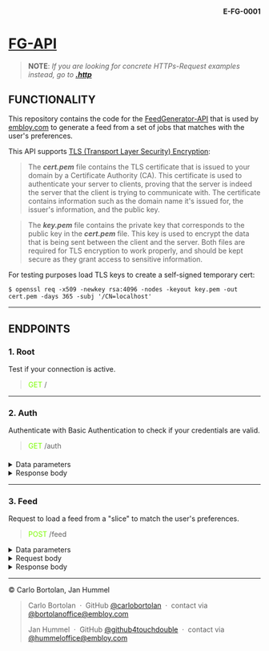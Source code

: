 #### <div style="text-align:right">E-FG-0001 </div>

# [FG-API](https://embloy-fg-api.onrender.com)

> __NOTE__: _If you are looking for concrete HTTPs-Request examples instead, go to_
___[.http](requests/feed.http)___

## FUNCTIONALITY

This repository contains the code for the [FeedGenerator-API](https://embloy-fg-api.onrender.com) that is used
by [embloy.com](embloy.com) to generate a feed
from a set of
jobs that matches with the user's preferences.

This API supports [TLS (Transport Layer Security) Encryption](https://actix.rs/docs/server#tls--https):
> The ***cert.pem*** file contains the TLS certificate that is
> issued to your domain by a Certificate Authority (CA).
> This certificate is used to authenticate
> your server to clients, proving that the server is indeed the server that the client is trying to
> communicate with.
> The certificate contains information such as the domain name it's issued for,
> the issuer's information, and the public key.

> The ***key.pem*** file contains the private key that
> corresponds to the public key in the ***cert.pem*** file. This key is used to encrypt the data that is
> being sent between the client and the server. Both files are required for TLS encryption to
> work properly, and should be kept secure as they grant access to sensitive information.

For testing purposes load TLS keys to create a self-signed temporary cert:

```
$ openssl req -x509 -newkey rsa:4096 -nodes -keyout key.pem -out cert.pem -days 365 -subj '/CN=localhost'
```

---

## ENDPOINTS

### 1. Root

Test if your connection is active.

> <span style="color:lawngreen"> GET </span> /

---

### 2. Auth

Authenticate with Basic Authentication to check if your credentials are valid.

> <span style="color:lawngreen"> GET </span> /auth

####

<details>
  <summary>Data parameters</summary>

1. **username** _<span style="color:crimson">REQUIRED </span>_
2. **password** _<span style="color:crimson">REQUIRED </span>_

</details>

<details>
  <summary>Response body</summary>

**200: Ok**

```
{
"Authenticated"
}
```

**401: Unauthorized**

```
{
"Unauthorized"
}
```

</details>

---

### 3. Feed

Request to load a feed from a "slice" to match the user's preferences.

> <span style="color:lawngreen"> POST </span> /feed


<details>
  <summary>Data parameters</summary>

1. **username** _<span style="color:crimson">REQUIRED </span>_
2. **password** _<span style="color:crimson">REQUIRED </span>_

</details>


<details>
  <summary>Request body</summary>

###### Request body: `web::Json<FeedRequest>`

```
{
  "pref": {
    "job_type": "Software Engineer",
    "salary_range": [
      80000.0,
      120000.0
    ],
    "spontaneity": [
      "2023-03-17T12:00:00Z",
      "2023-03-17T12:00:00Z"
    ]
  },
  "slice": [
    {
      "job_id": 1,
      "job_type": "Data Scientist",
      "job_status": 1,
      "status": "open",
      "user_id": 1,
      "duration": 6,
      "code_lang": "Python",
      "title": "Data Scientist",
      "position": "Junior",
      "description": "We're looking for a junior data scientist to help us analyze our data and build predictive models.",
      "key_skills": "Python, statistics, machine learning",
      "salary": 60000.0,
      "currency": "USD",
      "image_url": "https://example.com/image.jpg",
      "start_slot": "2023-04-01T00:00:00Z",
      "longitude": -122.4194,
      "latitude": 37.7749,
      "country_code": "US",
      "postal_code": "94103",
      "city": "San Francisco",
      "address": "123 Main St",
      "view_count": 50,
      "created_at": "2023-03-17T12:00:00Z",
      "updated_at": "2023-03-17T12:00:00Z",
      "applications_count": 5,
      "job_notifications": "email",
      "employer_rating": 2
    },
    {
      "job_id": 6588,
      "job_type": "Farming",
      "job_status": 0,
      "status": "public",
      "user_id": 367,
      "duration": 1958,
      "code_lang": "KG",
      "title": "Mining Planner",
      "position": "Assistant",
      "description": "Rhetoric is the art of ruling the minds of men.",
      "key_skills": "Teamwork",
      "salary": 77851,
      "currency": "Iranian Rial",
      "image_url": "https://picsum.photos/200/300?random=6588",
      "start_slot": "1975-07-21T13:36:42.000Z",
      "longitude": 34425.61,
      "latitude": 91551.04,
      "country_code": "RE",
      "postal_code": "63478-4176",
      "city": "Lake Tatyana",
      "address": "312 Agustin Plain",
      "view_count": 677,
      "created_at": "2023-02-28T02:06:57.681Z",
      "updated_at": "2023-02-28T02:06:57.681Z",
      "applications_count": 0,
      "job_notifications": "true",
      "employer_rating": 5
    }
  ]
}
```

</details>


<details>
  <summary>Response body</summary>


**200: Ok**

```
[
    {
        "job_id": 6588,
        "job_type": "Farming",
        "job_status": 0,
        "status": "public",
        "user_id": 367,
        "duration": 1958,
        "code_lang": "KG",
        "title": "Mining Planner",
        "position": "Assistant",
        "description": "Rhetoric is the art of ruling the minds of men.",
        "key_skills": "Teamwork",
        "salary": 77851,
        "currency": "Iranian Rial",
        "image_url": "https://picsum.photos/200/300?random=6588",
        "start_slot": "1975-07-21T13:36:42.000Z",
        "longitude": 34425.61,
        "latitude": 91551.04,
        "country_code": "RE",
        "postal_code": "63478-4176",
        "city": "Lake Tatyana",
        "address": "312 Agustin Plain",
        "view_count": 677,
        "created_at": "2023-02-28T02:06:57.681Z",
        "updated_at": "2023-02-28T02:06:57.681Z",
        "applications_count": 0,
        "job_notifications": "true"
    }
]
```

####

**400: Bad Request**

```
NOT IMPLEMENTED YET
```

**500: Internal Server Error**

```
NOT IMPLEMENTED YET
```

####

**401: Unauthorized**
</details>

---
© Carlo Bortolan, Jan Hummel

> Carlo Bortolan &nbsp;&middot;&nbsp;
> GitHub [@carlobortolan](https://github.com/carlobortolan) &nbsp;&middot;&nbsp;
> contact via [@bortolanoffice@embloy.com](bortolanoffice@embloy.com)
>
> Jan Hummel &nbsp;&middot;&nbsp;
> GitHub [@github4touchdouble](https://github.com/github4touchdouble) &nbsp;&middot;&nbsp;
> contact via [@hummeloffice@embloy.com](hummeloffice@embloy.com)



